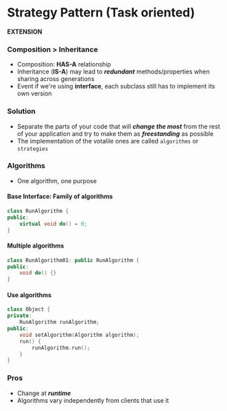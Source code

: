 # Strategy Pattern (Task oriented)

**EXTENSION**

### Composition > Inheritance

-   Composition: **HAS-A** relationship
-   Inheritance (**IS-A**) may lead to **_redundant_** methods/properties when sharing across generations
-   Event if we're using **interface**, each subclass still has to implement its own version

### Solution

-   Separate the parts of your code that will **_change the most_** from the rest of your application and try to make them as **_freestanding_** as possible
-   The implementation of the votalile ones are called `algorithms` or `strategies`

### Algorithms

-   One algorithm, one purpose

#### Base Interface: Family of algorithms

```cpp
class RunAlgorithm {
public:
    virtual void do() = 0;
}
```

#### Multiple algorithms

```cpp
class RunAlgorithm01: public RunAlgorithm {
public:
    void do() {}
}
```

#### Use algorithms

```cpp
class Object {
private:
    RunAlgorithm runAlgorithm;
public:
    void setAlgorithm(Algorithm algorithm);
    run() {
        runAlgorithm.run();
    }
}
```

### Pros

-   Change at **_runtime_**
-   Algorithms vary independently from clients that use it
